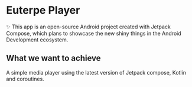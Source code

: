 # Euterpe Player
 ✨ This app is an open-source Android project created with Jetpack Compose, which plans to showcase the new shiny things in the Android Development ecosystem. 

## What we want to achieve
A simple media player using the latest version of Jetpack compose, Kotlin and coroutines. 
